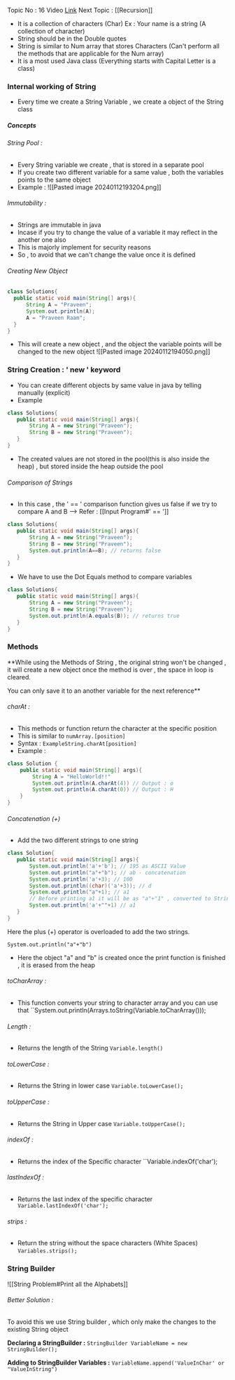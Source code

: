 Topic No : 16
Video [Link](https://youtu.be/zL1DPZ0Ovlo?si=sOwEVPVMmb5nbPET)
Next Topic : [[Recursion]]

- It is a collection of characters (Char)
	 Ex : Your name is a string (A collection of character)
- String should be in the Double quotes 
-  String is similar to Num array that stores Characters (Can't perform all the methods that are applicable for the Num array)
- It is a most used Java class (Everything starts with Capital Letter is a class)

### Internal working of String 

- Every time we create a String Variable , we create a object of the String class

##### Concepts
###### String Pool : 
- Every String variable we create , that is stored in a separate pool
- If you create two different variable for a same value , both the variables points to the same object 
- Example : ![[Pasted image 20240112193204.png]]
###### Immutability : 
- Strings are immutable in java 
- Incase if you try to change the value of a variable it may reflect in the another one also
- This is majorly implement for security reasons
- So , to avoid that we can't change the value once it is defined
###### Creating New Object

```Java
class Solutions{
  public static void main(String[] args){
	  String A = "Praveen";
	  System.out.println(A);
	  A = "Praveen Raam";
  }
}
```

- This will create a new object , and the object the variable points will be changed to the new object ![[Pasted image 20240112194050.png]]
### String Creation : ' new ' keyword
- You can create different objects by same value in java by telling manually (explicit)
- Example
```Java
class Solutions{
   public static void main(String[] args){
	   String A = new String("Praveen");
	   String B = new String("Praveen");
   }
}
```
- The created values are not stored in the pool(this is also inside the heap) , but stored inside the heap outside the pool
###### Comparison of Strings 
- In this case , the ' == ' comparison function gives us false if we try to compare A and B --> Refer : [[Input Program#' == ']]
```Java
class Solutions{
   public static void main(String[] args){
	   String A = new String("Praveen");
	   String B = new String("Praveen");
	   System.out.println(A==B); // returns false
   }
}
```

- We have to use the Dot Equals method to compare variables
```Java
class Solutions{
   public static void main(String[] args){
	   String A = new String("Praveen");
	   String B = new String("Praveen");
	   System.out.println(A.equals(B)); // returns true
   }
}
```

### Methods

**While using the Methods of String , the original string won't be changed , it will create a new object once the method is over , the space in loop is cleared. 

You can only save it to an another variable for the next reference**
###### charAt : 
- This methods or function return the character at the specific position
- This is similar to `` numArray.[position] ``
- Syntax :  `` ExampleString.charAt[position] ``
- Example : 
```Java
class Solution {
	public static void main(String[] args){
		String A = "HelloWorld!!"
		System.out.println(A.charAt(4)) // Output : o
		System.out.println(A.charAt(0)) // Output : H
	}
}
```
###### Concatenation (+)
- Add the two different strings to one string
```Java
class Solution{
   public static void main(String[] args){
	   System.out.println('a'+'b'); // 195 as ASCII Value
	   System.out.println("a"+"b"); // ab - concatenation
	   System.out.println('a'+3); // 100
	   System.out.println((char)('a'+3)); // d
	   System.out.println("a"+1); // a1 
	   // Before printing a1 it will be as "a"+"1" , converted to String
	   System.out.println('a'+""+1) // a1
   }
}
```
Here the plus (+) operator is overloaded to add the two strings.

`` System.out.println("a"+"b") ``
- Here the object "a" and "b" is created once the print function is finished , it is erased from the heap
###### toCharArray :
- This function converts your string to character array and you can use that
``System.out.println(Arrays.toString(Variable.toCharArray()));
###### Length :
- Returns the length of the String `` Variable.length() ``
###### toLowerCase :
- Returns the String in lower case ``Variable.toLowerCase();``
###### toUpperCase :
- Returns the String in Upper case ``Variable.toUpperCase();``
###### indexOf :
- Returns the index of the Specific character ``Variable.indexOf('char');
###### lastIndexOf :
- Returns the last index of the specific character `` Variable.lastIndexOf('char');``
###### strips :
- Return the string without the space characters (White Spaces) ``Variables.strips();``

### String Builder

![[String Problem#Print all the Alphabets]]

###### Better Solution :
To avoid this we use String builder , which only make the changes to the existing String object

**Declaring a StringBuilder :**
`` StringBuilder VariableName = new StringBuilder(); ``

**Adding to  StringBuilder Variables :**
``VariableName.append('ValueInChar' or "ValueInString")``
